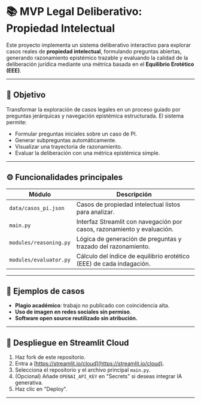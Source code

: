 # 📚 MVP Legal Deliberativo: Propiedad Intelectual

Este proyecto implementa un sistema deliberativo interactivo para explorar casos reales de **propiedad intelectual**, formulando preguntas abiertas, generando razonamiento epistémico trazable y evaluando la calidad de la deliberación jurídica mediante una métrica basada en el **Equilibrio Erotético (EEE)**.

---

## 🎯 Objetivo

Transformar la exploración de casos legales en un proceso guiado por preguntas jerárquicas y navegación epistémica estructurada. El sistema permite:

- Formular preguntas iniciales sobre un caso de PI.
- Generar subpreguntas automáticamente.
- Visualizar una trayectoria de razonamiento.
- Evaluar la deliberación con una métrica epistémica simple.

---

## ⚙️ Funcionalidades principales

| Módulo                     | Descripción                                                                 |
|---------------------------|-----------------------------------------------------------------------------|
| `data/casos_pi.json`      | Casos de propiedad intelectual listos para analizar.                        |
| `main.py`                 | Interfaz Streamlit con navegación por casos, razonamiento y evaluación.     |
| `modules/reasoning.py`    | Lógica de generación de preguntas y trazado del razonamiento.               |
| `modules/evaluator.py`    | Cálculo del índice de equilibrio erotético (EEE) de cada indagación.        |

---

## 🧠 Ejemplos de casos

- **Plagio académico**: trabajo no publicado con coincidencia alta.
- **Uso de imagen en redes sociales sin permiso**.
- **Software open source reutilizado sin atribución.**

---

## 🚀 Despliegue en Streamlit Cloud

1. Haz fork de este repositorio.
2. Entra a [https://streamlit.io/cloud](https://streamlit.io/cloud).
3. Selecciona el repositorio y el archivo principal `main.py`.
4. (Opcional) Añade `OPENAI_API_KEY` en "Secrets" si deseas integrar IA generativa.
5. Haz clic en "Deploy".

---
